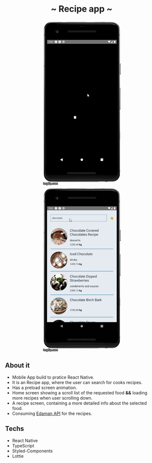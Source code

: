 
<div align="center">
<h1>~ Recipe app ~</h1>
<img src="./src/assets/github_gifs/app_1.gif" title="app_1" />
<img src="./src/assets/github_gifs/app_2.gif" title="app_2" />
</div>

<h2>About it</h2>

- Mobile App build to pratice React Native.
- It is an Recipe app, where the user can search for cooks recipes.
- Has a preload screen animation.
- Home screen showing a scroll list of the requested food <b>&&</b> loading more recipes when user scrolling down.
- A recipe screen, containing a more detailed info about the selected food.
- Consuming [Edaman API](https://developer.edamam.com/) for the recipes.

<h2>Techs </h2>

- React Native
- TypeScript
- Styled-Components
- Lottie